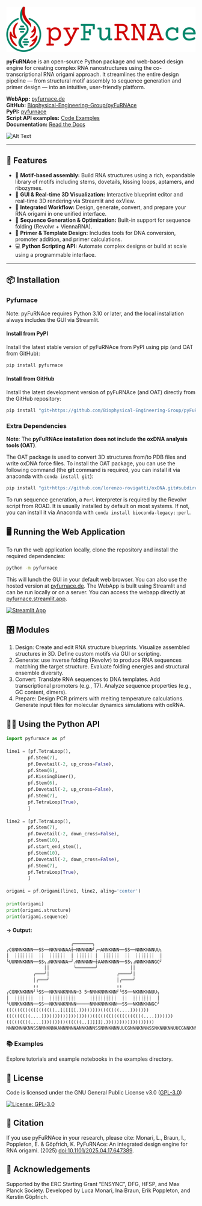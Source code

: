 ![Alt Text](https://github.com/Biophysical-Engineering-Group/pyFuRNAce/blob/main/pyfurnace/app/static/logo_text.png?raw=true)

**pyFuRNAce** is an open-source Python package and web-based design engine for creating complex RNA nanostructures using the co-transcriptional RNA origami approach. It streamlines the entire design pipeline — from structural motif assembly to sequence generation and primer design — into an intuitive, user-friendly platform.

<!-- **Documentation & Source:** _Coming Soon_\ -->
**WebApp:** [pyfurnace.de](http://pyfurnace.de)\
**GitHub:** [Biophysical-Engineering-Group/pyFuRNAce](https://github.com/Biophysical-Engineering-Group/pyFuRNAce)\
**PyPI:** [pyfurnace](https://pypi.org/project/pyfurnace/)\
**Script API examples:** [Code Examples](https://github.com/Biophysical-Engineering-Group/pyFuRNAce/tree/main/examples)\
**Documentation:** [Read the Docs](https://pyfurnace.readthedocs.io/en/latest/)

![Alt Text](https://github.com/Biophysical-Engineering-Group/pyFuRNAce/blob/main/vid/demo_1min.gif?raw=true)

---

## 🚀 Features

- 🧩 **Motif-based assembly:** Build RNA structures using a rich, expandable library of motifs including stems, dovetails, kissing loops, aptamers, and ribozymes.
- 🎨 **GUI & Real-time 3D Visualization:** Interactive blueprint editor and real-time 3D rendering via Streamlit and oxView.
- 🔄 **Integrated Workflow:** Design, generate, convert, and prepare your RNA origami in one unified interface.
- 🧬 **Sequence Generation & Optimization:** Built-in support for sequence folding (Revolvr + ViennaRNA).
- 🧪 **Primer & Template Design:** Includes tools for DNA conversion, promoter addition, and primer calculations.
- 💻 **Python Scripting API:** Automate complex designs or build at scale using a programmable interface.

---

## 📦 Installation

### Pyfurnace 

Note: pyFuRNAce requires Python 3.10 or later, and the local installation always includes the GUI via Streamlit.

#### Install from PyPI 
Install the latest stable version of pyFuRNAce from PyPI using pip (and OAT from GitHub):

```bash
pip install pyfurnace
```

#### Install from GitHub
Install the latest development version of pyFuRNAce (and OAT) directly from the GitHub repository:

```bash
pip install "git+https://github.com/Biophysical-Engineering-Group/pyFuRNAce.git"
```

### Extra Dependencies

**Note**: The **pyFuRNAce installation does not include the oxDNA analysis tools (OAT)**. 

The OAT package is used to convert 3D structures from/to PDB files and write oxDNA force files. 
To install the OAT package, you can use the following command (the **git** command is required, you can install it via anaconda with `conda install git`):

```bash
pip install "git+https://github.com/lorenzo-rovigatti/oxDNA.git#subdirectory=analysis"
```

To run sequence generation, a `Perl` interpreter is required by the Revolvr script from ROAD. It is usually installed by default on most systems. If not, you can install it via Anaconda with `conda install bioconda-legacy::perl`.

## 🖥️ Running the Web Application

To run the web application locally, clone the repository and install the required dependencies:

```bash
python -m pyfurnace
```

This will lunch the GUI in your default web browser. 
You can also use the hosted version at [pyfurnace.de](http://pyfurnace.de).
The WebApp is built using Streamlit and can be run locally or on a server. You can access the webapp directly at 
[pyfurnace.streamlit.app](https://pyfurnace.streamlit.app).

[![Streamlit App](https://static.streamlit.io/badges/streamlit_badge_black_white.svg)](https://pyfurnace.streamlit.app/)

## 🎛 Modules

1. Design: Create and edit RNA structure blueprints. Visualize assembled structures in 3D.
Define custom motifs via GUI or scripting.
2. Generate: use inverse folding (Revolvr) to produce RNA sequences matching the target structure. Evaluate folding energies and structural ensemble diversity.
3. Convert: Translate RNA sequences to DNA templates. Add transcriptional promoters (e.g., T7). Analyze sequence properties (e.g., GC content, dimers).
4. Prepare: Design PCR primers with melting temperature calculations. Generate input files for molecular dynamics simulations with oxRNA.

## 🧑‍💻 Using the Python API

```python
import pyfurnace as pf

line1 = [pf.TetraLoop(),
        pf.Stem(7),
        pf.Dovetail(-2, up_cross=False),
        pf.Stem(6),
        pf.KissingDimer(),
        pf.Stem(6),
        pf.Dovetail(-2, up_cross=False),
        pf.Stem(7),
        pf.TetraLoop(True),
        ]

line2 = [pf.TetraLoop(),
        pf.Stem(7),
        pf.Dovetail(-2, down_cross=False),
        pf.Stem(10),
        pf.start_end_stem(),
        pf.Stem(10),
        pf.Dovetail(-2, down_cross=False),
        pf.Stem(7),
        pf.TetraLoop(True),
        ]

origami = pf.Origami(line1, line2, aling='center')

print(origami)
print(origami.structure)
print(origami.sequence)
```

#### -> Output:
```
                        ╭───────╮
╭CGNNNKNNN──SS──NKNNNNAA┼─NNNNNN╯╭─ANNKNNN──SS──NNNKNNNUU╮
│  ┊┊┊┊┊┊┊  ┊┊  ┊┊┊┊┊┊  │ ┊┊┊┊┊┊ │  ┊┊┊┊┊┊  ┊┊  ┊┊┊┊┊┊┊  │
╰UUNNNKNNN──SS╮╭NKNNNNA─╯╭NNNNNN─┼AANNKNNN──SS╮╭NNNKNNNGC╯
              ││         ╰───────╯            ││
          ╭───╯│                         ╭────╯│
          │╭───╯                         │╭────╯
          ↓↓                             ↓↓
╭CGNKNKNNN╯╰SS──NKNNNKNNNN─3 5─NNNKNNNKNN╯╰SS──NKNNKNNUU╮
│  ┊┊┊┊┊┊┊  ┊┊  ┊┊┊┊┊┊┊┊┊┊     ┊┊┊┊┊┊┊┊┊┊  ┊┊  ┊┊┊┊┊┊┊  │
╰UUNKNKNNN──SS──NKNNNKNNNN─────NNNKNNNKNN──SS──NKNNKNNGC╯
((((((((((((((((((..[[[[[[.))))))))(((((((....)))))))(((((((((....)))))))))))))))))))(((((((((((((((((((....)))))))(((((((((....)))))))))((((((..]]]]]].))))))))))))))))))
NNNKNNNKNNSSNNNKNNAANNNNNNANNKNNNSSNNNKNNNUUCGNNNKNNNSSNKNNKNNUUCGNNKNNKNSSNNKNNNKNNNNNNNKNNNKNSSNNNKNKNUUCGNKNKNNNSSNNNKNNNUUCGNNNKNNNSSNKNNNNAANNNNNNANNNNKNSSNKNNNKNNNN
```

### 📚 Examples

Explore tutorials and example notebooks in the examples directory.

## 📜 License

Code is licensed under the GNU General Public License v3.0 ([GPL-3.0](https://www.gnu.org/licenses/gpl-3.0.en.html))

[![License: GPL-3.0](https://img.shields.io/badge/License-GPL%20v3-lightgrey.svg)](https://www.gnu.org/licenses/gpl-3.0.en.html)

## 🧠 Citation

If you use pyFuRNAce in your research, please cite:
Monari, L., Braun, I., Poppleton, E. & Göpfrich, K. PyFuRNAce: An integrated design engine for RNA origami. (2025) [doi:10.1101/2025.04.17.647389](https://doi.org/10.1101/2025.04.17.647389).

## 🙏 Acknowledgements

Supported by the ERC Starting Grant “ENSYNC”, DFG, HFSP, and Max Planck Society. Developed by Luca Monari, Ina Braun, Erik Poppleton, and Kerstin Göpfrich.

